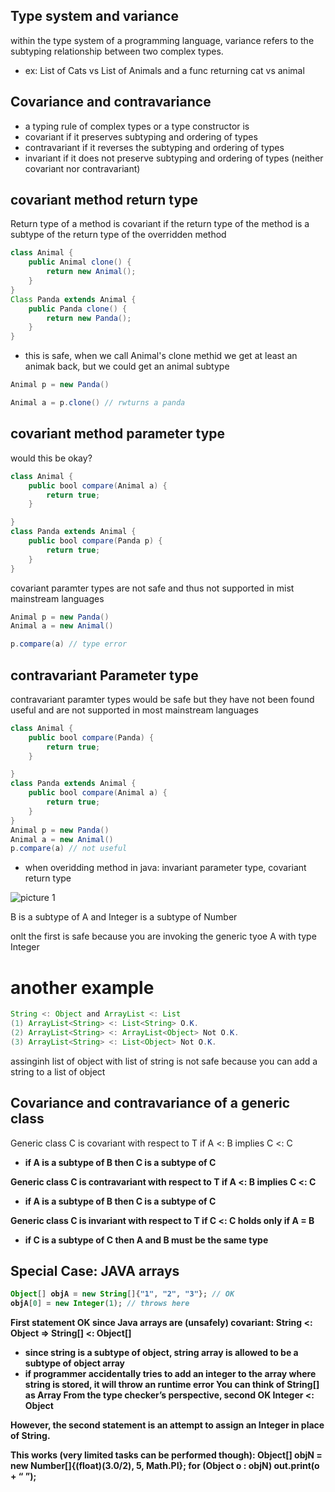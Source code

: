 ## Type system and variance

within the type system of a programming language, variance refers to the subtyping relationship between two complex types.
- ex: List of Cats vs List of Animals and a func returning cat vs animal

## Covariance and contravariance

- a typing rule of complex types or a type constructor is 
- covariant if it preserves subtyping and ordering of types 
- contravariant if it reverses the subtyping and ordering of types
- invariant if it does not preserve subtyping and ordering of types (neither covariant nor contravariant)


## covariant method return type

Return type of a method is covariant if the return type of the method is a subtype of the return type of the overridden method

```java
class Animal {
    public Animal clone() {
        return new Animal();
    }
}
Class Panda extends Animal {
    public Panda clone() {
        return new Panda();
    }
}
```
- this is safe, when we call Animal's clone methid we get at least an animak back, but we could get an animal subtype

```java
Animal p = new Panda()

Animal a = p.clone() // rwturns a panda
```
## covariant method parameter type

would this be okay?

```java
class Animal {
    public bool compare(Animal a) {
        return true;
    }

}
class Panda extends Animal {
    public bool compare(Panda p) {
        return true;
    }
}
```
covariant paramter types are not safe and thus not supported in mist mainstream languages
 ```java
Animal p = new Panda()
Animal a = new Animal()

p.compare(a) // type error

```

## contravariant Parameter type

contravariant paramter types would be safe but they have not been found useful and are not supported in most mainstream languages

```java
class Animal {
    public bool compare(Panda) {
        return true;
    }

}
class Panda extends Animal {
    public bool compare(Animal a) {
        return true;
    }
}
Animal p = new Panda()
Animal a = new Animal()
p.compare(a) // not useful

``` 
- when overidding method in java: invariant parameter type, covariant return type 

![picture 1](../images/c374f1d45cf6dda44ea84e052e7004ec385f66fb336e2c6b6abf3adb721071c2.png)  


B<T> is a subtype of A<T> and Integer is a subtype of Number

onlt the first is safe because you are invoking the generic tyoe A with type Integer

# another example 

```java 
String <: Object and ArrayList <: List
(1) ArrayList<String> <: List<String> O.K.
(2) ArrayList<String> <: ArrayList<Object> Not O.K.
(3) ArrayList<String> <: List<Object> Not O.K.
```


assinginh list of object with list of string is not safe because you can add a string to a list of object

## Covariance and contravariance of a generic class

Generic class C<T> is covariant with respect to T 
if A <: B implies C<A> <: C<B>
- if A is a subtype of B then C<A> is a subtype of C<B>

Generic class C<T> is contravariant with respect to T 
if A <: B implies C<B> <: C<A>
- if A is a subtype of B then C<B> is a subtype of C<A>


Generic class C<T> is invariant with respect to T 
if C<A> <: C<B> holds only if A = B
- if C<A> is a subtype of C<B> then A and B must be the same type

## Special Case: JAVA arrays
```java
Object[] objA = new String[]{"1", "2", "3"}; // OK
objA[0] = new Integer(1); // throws here

```

First statement OK since Java arrays are (unsafely) covariant:
String <: Object ⇒ String[] <: Object[] 

- since string is a subtype of object, string array is allowed to be a subtype of object array
- if programmer accidentally tries to add an integer to the array where string is stored, it will throw an runtime error
You can think of String[] as Array<String>
From the type checker’s perspective, second OK
Integer <: Object 


However, the second statement is an attempt to assign an 
Integer in place of String. 


This works (very limited tasks can be performed though):
 Object[] objN = new Number[]{(float)(3.0/2), 5, Math.PI};
 for (Object o : objN) out.print(o + “ ”);

